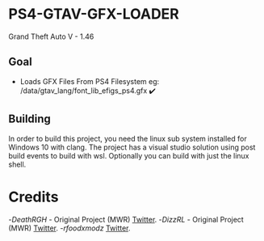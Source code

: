 # PS4-GTAV-GFX-LOADER
Grand Theft Auto V - 1.46

## Goal
- Loads GFX Files From PS4 Filesystem eg: /data/gtav_lang/font_lib_efigs_ps4.gfx ✔️

## Building
In order to build this project, you need the linux sub system installed for Windows 10 with clang.
The project has a visual studio solution using post build events to build with wsl.
Optionally you can build with just the linux shell.

# Credits
-_DeathRGH_ - Original Project (MWR) [Twitter](https://twitter.com/DeathRGH).
-_DizzRL_ - Original Project (MWR) [Twitter](https://twitter.com/DizzRL).
-_rfoodxmodz_ [Twitter](https://twitter.com/rfoodxmodz).
